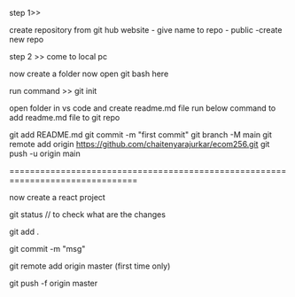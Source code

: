 
step 1>>

create repository from git hub website
        -  give name to repo
         - public 
          -create new repo

step 2 >> come to local pc 

now create a folder 
now open git bash here

run command >>  git init

open folder in vs code and create readme.md file
run below command to add readme.md file to git repo

git add README.md
git commit -m "first commit"
git branch -M main
git remote add origin https://github.com/chaitenyarajurkar/ecom256.git
git push -u origin main



===============================================================================

now create a react project


git status   // to check what are the changes

git add .

git commit -m "msg"

git remote add origin master  (first time only)


git push -f origin master